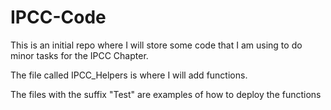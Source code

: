 # IPCC-Code
This is an initial repo where I will store some code that I am using to do minor tasks for the IPCC Chapter.

The file called IPCC_Helpers is where I will add functions.

The files with the suffix "Test" are examples of how to deploy the functions

